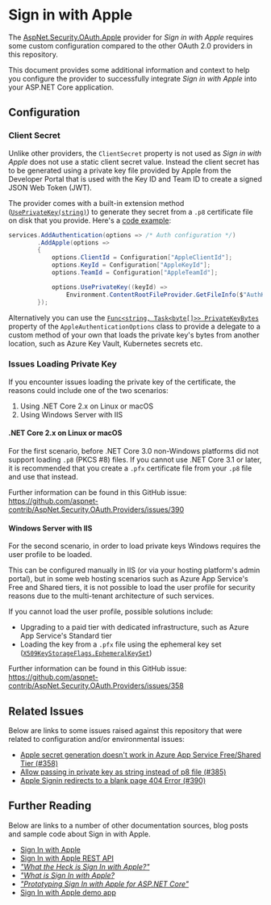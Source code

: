 # Sign in with Apple

The [AspNet.Security.OAuth.Apple](https://www.nuget.org/packages/AspNet.Security.OAuth.Apple/ "AspNet.Security.OAuth.Apple on NuGet.org") provider for _Sign in with Apple_ requires some custom configuration compared to the other OAuth 2.0 providers in this repository.

This document provides some additional information and context to help you configure the provider to successfully integrate _Sign in with Apple_ into your ASP.NET Core application.

## Configuration

### Client Secret

Unlike other providers, the `ClientSecret` property is not used as _Sign in with Apple_ does not use a static client secret value. Instead the client secret has to be generated using a private key file provided by Apple from the Developer Portal that is used with the Key ID and Team ID to create a signed JSON Web Token (JWT).

The provider comes with a built-in extension method ([`UsePrivateKey(string)`](https://github.com/aspnet-contrib/AspNet.Security.OAuth.Providers/blob/8e4c19008f518f3730bab90a980e01347ba6f3d3/src/AspNet.Security.OAuth.Apple/AppleAuthenticationOptionsExtensions.cs#L20-L33 "UsePrivateKey() extension method")) to generate they secret from a `.p8` certificate file on disk that you provide. Here's a [code example](https://github.com/martincostello/SignInWithAppleSample/blob/245bb70a164b66ec98ea3c2040a7387b0a3e8f0e/src/SignInWithApple/Startup.cs#L37-L46 "Example code to configure the Apple provider"):

```csharp
services.AddAuthentication(options => /* Auth configuration */)
        .AddApple(options =>
        {
            options.ClientId = Configuration["AppleClientId"];
            options.KeyId = Configuration["AppleKeyId"];
            options.TeamId = Configuration["AppleTeamId"];

            options.UsePrivateKey((keyId) =>
                Environment.ContentRootFileProvider.GetFileInfo($"AuthKey_{keyId}.p8"));
        });
```

Alternatively you can use the [`Func<string, Task<byte[]>> PrivateKeyBytes`](https://github.com/aspnet-contrib/AspNet.Security.OAuth.Providers/blob/8e4c19008f518f3730bab90a980e01347ba6f3d3/src/AspNet.Security.OAuth.Apple/AppleAuthenticationOptions.cs#L78-L85 "Definition of PrivateKeyBytes property") property of the `AppleAuthenticationOptions` class to provide a delegate to a custom method of your own that loads the private key's bytes from another location, such as Azure Key Vault, Kubernetes secrets etc.

### Issues Loading Private Key

If you encounter issues loading the private key of the certificate, the reasons could include one of the two scenarios:

  1. Using .NET Core 2.x on Linux or macOS
  1. Using Windows Server with IIS

#### .NET Core 2.x on Linux or macOS

For the first scenario, before .NET Core 3.0 non-Windows platforms did not support loading `.p8` (PKCS #8) files. If you cannot use .NET Core 3.1 or later, it is recommended that you create a `.pfx` certificate file from your `.p8` file and use that instead.

Further information can be found in this GitHub issue: https://github.com/aspnet-contrib/AspNet.Security.OAuth.Providers/issues/390

#### Windows Server with IIS

For the second scenario, in order to load private keys Windows requires the user profile to be loaded.

This can be configured manually in IIS (or via your hosting platform's admin portal), but in some web hosting scenarios such as Azure App Service's Free and Shared tiers, it is not possible to load the user profile for security reasons due to the multi-tenant architecture of such services.

If you cannot load the user profile, possible solutions include:

  * Upgrading to a paid tier with dedicated infrastructure, such as Azure App Service's Standard tier
  * Loading the key from a `.pfx` file using the ephemeral key set ([`X509KeyStorageFlags.EphemeralKeySet`](https://docs.microsoft.com/en-us/dotnet/api/system.security.cryptography.x509certificates.x509keystorageflags?view=netcore-3.1 "X509KeyStorageFlags Enum on docs.microsoft.com"))

Further information can be found in this GitHub issue: https://github.com/aspnet-contrib/AspNet.Security.OAuth.Providers/issues/358

## Related Issues

Below are links to some issues raised against this repository that were related to configuration and/or environmental issues:

  * [Apple secret generation doesn't work in Azure App Service Free/Shared Tier (#358)](https://github.com/aspnet-contrib/AspNet.Security.OAuth.Providers/issues/358 "Apple secret generation doesn't work in Azure App Service Free/Shared Tier")
  * [Allow passing in private key as string instead of p8 file (#385)](https://github.com/aspnet-contrib/AspNet.Security.OAuth.Providers/issues/385 "Allow passing in private key as string instead of p8 file")
  * [Apple Signin redirects to a blank page 404 Error (#390)](https://github.com/aspnet-contrib/AspNet.Security.OAuth.Providers/issues/390 "Apple Signin redirects to a blank page 404 Error")

## Further Reading

Below are links to a number of other documentation sources, blog posts and sample code about Sign in with Apple.

  * [Sign In with Apple](https://developer.apple.com/sign-in-with-apple/ "Sign In with Apple - developer.apple.com")
  * [Sign In with Apple REST API](https://developer.apple.com/documentation/signinwithapplerestapi "Sign In with Apple REST API - developer.apple.com")
  * [_"What the Heck is Sign In with Apple?"_](https://developer.okta.com/blog/2019/06/04/what-the-heck-is-sign-in-with-apple "What the Heck is Sign In with Apple? - developer.okta.com")
  * [_"What is Sign In with Apple?_](https://auth0.com/blog/what-is-sign-in-with-apple-a-new-identity-provider/ "Sign In with Apple: Learn About the New Identity Provider - auth0.com")
  * [_"Prototyping Sign In with Apple for ASP.NET Core"_](https://blog.martincostello.com/sign-in-with-apple-prototype-for-aspnet-core/ "Prototyping Sign In with Apple for ASP.NET Core")
  * [Sign In with Apple demo app](https://signinwithapple.azurewebsites.net/ "Sign In with Apple demo app - signinwithapple.azurewebsites.net")
